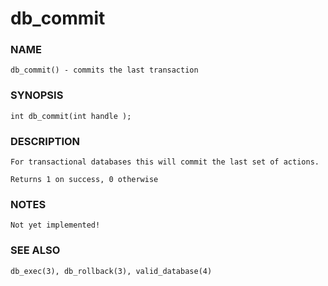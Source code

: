 # db_commit

### NAME

    db_commit() - commits the last transaction

### SYNOPSIS

    int db_commit(int handle );

### DESCRIPTION

    For transactional databases this will commit the last set of actions.

    Returns 1 on success, 0 otherwise

### NOTES

    Not yet implemented!

### SEE ALSO

    db_exec(3), db_rollback(3), valid_database(4)


